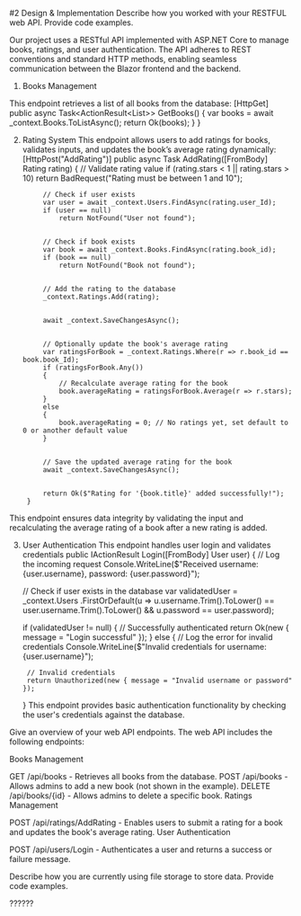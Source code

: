 #2 Design & Implementation
Describe how you worked with your RESTFUL web API. Provide code examples.


Our project uses a RESTful API implemented with ASP.NET Core to manage books, ratings, and user authentication. The API adheres to REST conventions and standard HTTP methods, enabling seamless communication between the Blazor frontend and the backend.


1. Books Management

This endpoint retrieves a list of all books from the database:
        [HttpGet]
        public async Task<ActionResult<List<Book>>> GetBooks()
        {
            var books = await _context.Books.ToListAsync();
            return Ok(books);
        }
    }

2. Rating System
This endpoint allows users to add ratings for books, validates inputs, and updates the book’s average rating dynamically:
[HttpPost("AddRating")]
        public async Task<IActionResult> AddRating([FromBody] Rating rating)
        {
            // Validate rating value
            if (rating.stars < 1 || rating.stars > 10)
                return BadRequest("Rating must be between 1 and 10");


            // Check if user exists
            var user = await _context.Users.FindAsync(rating.user_Id);
            if (user == null)
                return NotFound("User not found");


            // Check if book exists
            var book = await _context.Books.FindAsync(rating.book_id);
            if (book == null)
                return NotFound("Book not found");


            // Add the rating to the database
            _context.Ratings.Add(rating);


            await _context.SaveChangesAsync();


            // Optionally update the book's average rating
            var ratingsForBook = _context.Ratings.Where(r => r.book_id == book.book_Id);
            if (ratingsForBook.Any())
            {
                // Recalculate average rating for the book
                book.averageRating = ratingsForBook.Average(r => r.stars);
            }
            else
            {
                book.averageRating = 0; // No ratings yet, set default to 0 or another default value
            }


            // Save the updated average rating for the book
            await _context.SaveChangesAsync();


            return Ok($"Rating for '{book.title}' added successfully!");
        }
This endpoint ensures data integrity by validating the input and recalculating the average rating of a book after a new rating is added.

3. User Authentication
This endpoint handles user login and validates credentials
public IActionResult Login([FromBody] User user)
{
    // Log the incoming request
    Console.WriteLine($"Received username: {user.username}, password: {user.password}");


    // Check if user exists in the database
    var validatedUser = _context.Users
    .FirstOrDefault(u => u.username.Trim().ToLower() == user.username.Trim().ToLower() &&
                         u.password == user.password);




    if (validatedUser != null)
    {
        // Successfully authenticated
        return Ok(new { message = "Login successful" });
    }
    else
    {
        // Log the error for invalid credentials
        Console.WriteLine($"Invalid credentials for username: {user.username}");


        // Invalid credentials
        return Unauthorized(new { message = "Invalid username or password" });
    }
This endpoint provides basic authentication functionality by checking the user's credentials against the database.

Give an overview of your web API endpoints.
The web API includes the following endpoints:

Books Management

GET /api/books - Retrieves all books from the database.
POST /api/books - Allows admins to add a new book (not shown in the example).
DELETE /api/books/{id} - Allows admins to delete a specific book.
Ratings Management

POST /api/ratings/AddRating - Enables users to submit a rating for a book and updates the book's average rating.
User Authentication

POST /api/users/Login - Authenticates a user and returns a success or failure message.

Describe how you are currently using file storage to store data. Provide code examples.

?????? 